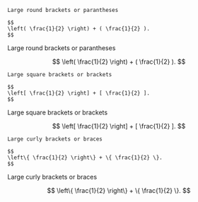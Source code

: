 ```
Large round brackets or parantheses

$$
\left( \frac{1}{2} \right) + ( \frac{1}{2} ).
$$
```

Large round brackets or parantheses

$$
\left( \frac{1}{2} \right) + ( \frac{1}{2} ).
$$


```
Large square brackets or brackets

$$
\left[ \frac{1}{2} \right] + [ \frac{1}{2} ].
$$
```

Large square brackets or brackets

$$
\left[ \frac{1}{2} \right] + [ \frac{1}{2} ].
$$


```
Large curly brackets or braces

$$
\left\{ \frac{1}{2} \right\} + \{ \frac{1}{2} \}.
$$
```

Large curly brackets or braces

$$
\left\{ \frac{1}{2} \right\} + \{ \frac{1}{2} \}.
$$
